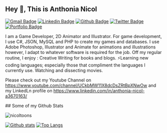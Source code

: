 ## Hey 👋, This is Anthonia Nicol
[![Gmail Badge](https://img.shields.io/badge/-nicoltoons@gmail.com-c14438?style=flat&logo=Gmail&logoColor=white&link=mailto:nicoltoons@gmail.com)](mailto:nicoltoons@gmail.com) 
[![Linkedin Badge](https://img.shields.io/badge/-anthonianicol-a3670163-0072b1?style=flat&logo=Linkedin&logoColor=white&link=https://www.linkedin.com/in/anthonianicol-a3670163/)](https://www.linkedin.com/in/anthonianicol-a3670163/) [![Github Badge](https://img.shields.io/badge/-nicoltoons-grey?style=flat&logo=github&logoColor=white&link=https://github.com/nicoltoons/)](https://www.github.com/nicoltoons/) [![Twitter Badge](https://img.shields.io/badge/-AnthoniaNicol-00acee?style=flat&logo=twitter&logoColor=white&link=https://twitter.com/AnthoniaNicol/)](https://www.twitter.com/AnthoniaNicol/) [![Portfolio Badge](https://img.shields.io/badge/portfolio-web-blue?style=flat&link=tumblr.com/nicoltoons/)](tumblr.com/nicoltoons/) <p align='left'> I am a Game Developer, 2D Animator and Illustrator. For game development, I use C#, JSON, MySQL and PHP to create my games and databases. I use Adobe Photoshop, Illustrator and Animate for animations and illustrations however, I adapt to whatever software is required for the job.
Off my regular routine, I enjoy :
Creative Writing for books and blogs.
⚡Learning new coding languages; especially those that compliment the languages I currently use.
Watching and dissecting movies.

Please check out my Youtube Channel on https://www.youtube.com/channel/UCkbMW11X8dcDsZRtBpXNwOw and my LinkedLn profile on https://www.linkedin.com/in/anthonia-nicol-a3670163/

</p>
## Some of my Github Stats
<p align=left> <img src=https://komarev.com/ghpvc/?username=nicoltoons alt=nicoltoons /> </p>

[![Github stats](https://github-readme-stats.vercel.app/api?username=nicoltoons&show_icons=true&include_all_commits=true)](https://github.com/nicoltoons/github-readme-stats)
[![Top Langs](https://github-readme-stats.vercel.app/api/top-langs/?username=nicoltoons&layout=compact)](https://github.com/nicoltoons/github-readme-stats)
